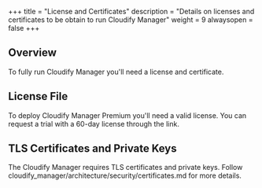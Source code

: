 +++
title = "License and Certificates"
description = "Details on licenses and certificates to be obtain to run Cloudify Manager"
weight = 9
alwaysopen = false
+++

## Overview

To fully run Cloudify Manager you'll need a license and certificate.

## License File

To deploy Cloudify Manager Premium you'll need a valid license. You can request a trial with a 60-day license through the link.

## TLS Certificates and Private Keys

The Cloudify Manager requires TLS certificates and private keys. Follow cloudify_manager/architecture/security/certificates.md for more details.